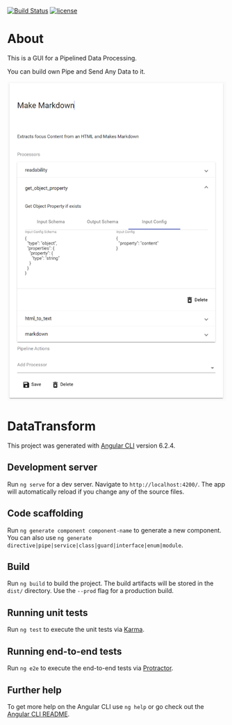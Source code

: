 [![Build Status](https://travis-ci.com/firewut/data-transform-pipelines-ui.svg)](https://travis-ci.com/firewut/data-transform-pipelines-ui)
[![license](http://img.shields.io/badge/license-MIT-red.svg?style=flat)](https://raw.githubusercontent.com/firewut/data-transform-pipelines-ui/master/LICENSE)

# About

This is a GUI for a Pipelined Data Processing. 

You can build own Pipe and Send Any Data to it.

![Pipeline](screenshots/pipeline.PNG "Markdown from HTML Page")


# DataTransform

This project was generated with [Angular CLI](https://github.com/angular/angular-cli) version 6.2.4.

## Development server

Run `ng serve` for a dev server. Navigate to `http://localhost:4200/`. The app will automatically reload if you change any of the source files.

## Code scaffolding

Run `ng generate component component-name` to generate a new component. You can also use `ng generate directive|pipe|service|class|guard|interface|enum|module`.

## Build

Run `ng build` to build the project. The build artifacts will be stored in the `dist/` directory. Use the `--prod` flag for a production build.

## Running unit tests

Run `ng test` to execute the unit tests via [Karma](https://karma-runner.github.io).

## Running end-to-end tests

Run `ng e2e` to execute the end-to-end tests via [Protractor](http://www.protractortest.org/).

## Further help

To get more help on the Angular CLI use `ng help` or go check out the [Angular CLI README](https://github.com/angular/angular-cli/blob/master/README.md).
